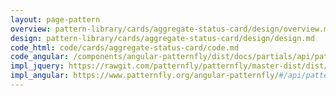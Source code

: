 ```yaml
---
layout: page-pattern
overview: pattern-library/cards/aggregate-status-card/design/overview.md
design: pattern-library/cards/aggregate-status-card/design/design.md
code_html: code/cards/aggregate-status-card/code.md
code_angular: /components/angular-patternfly/dist/docs/partials/api/patternfly.card.component.pfAggregateStatusCard.html
impl_jquery: https://rawgit.com/patternfly/patternfly/master-dist/dist/tests/cards.html
impl_angular: https://www.patternfly.org/angular-patternfly/#/api/patternfly.card.directive:pfAggregateStatusCard
---
```

